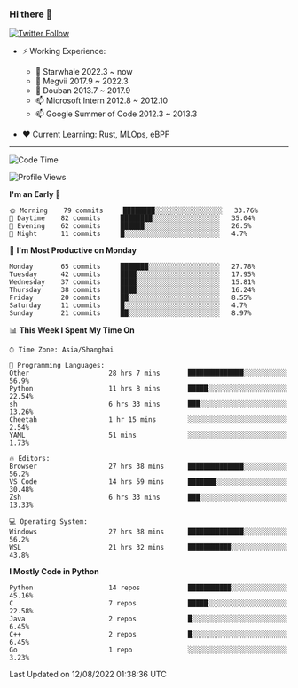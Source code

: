 ### Hi there 👋

[![Twitter Follow](https://img.shields.io/twitter/follow/tianweidut?style=social)](https://twitter.com/tianweidut)

- ⚡ Working Experience:
  - 🔭 Starwhale 2022.3 ~ now
  - 🌱 Megvii 2017.9 ~ 2022.3
  - 🌱 Douban 2013.7 ~ 2017.9
  - 📫 Microsoft Intern 2012.8 ~ 2012.10
  - 📫 Google Summer of Code 2012.3 ~ 2013.3

- ❤️ Current Learning: Rust, MLOps, eBPF

---
<!--START_SECTION:waka-->
![Code Time](http://img.shields.io/badge/Code%20Time-0%20secs-blue)

![Profile Views](http://img.shields.io/badge/Profile%20Views-0-blue)

**I'm an Early 🐤** 

```text
🌞 Morning    79 commits     ████████░░░░░░░░░░░░░░░░░   33.76% 
🌆 Daytime    82 commits     ████████░░░░░░░░░░░░░░░░░   35.04% 
🌃 Evening    62 commits     ██████░░░░░░░░░░░░░░░░░░░   26.5% 
🌙 Night      11 commits     █░░░░░░░░░░░░░░░░░░░░░░░░   4.7%

```
📅 **I'm Most Productive on Monday** 

```text
Monday       65 commits     ███████░░░░░░░░░░░░░░░░░░   27.78% 
Tuesday      42 commits     ████░░░░░░░░░░░░░░░░░░░░░   17.95% 
Wednesday    37 commits     ████░░░░░░░░░░░░░░░░░░░░░   15.81% 
Thursday     38 commits     ████░░░░░░░░░░░░░░░░░░░░░   16.24% 
Friday       20 commits     ██░░░░░░░░░░░░░░░░░░░░░░░   8.55% 
Saturday     11 commits     █░░░░░░░░░░░░░░░░░░░░░░░░   4.7% 
Sunday       21 commits     ██░░░░░░░░░░░░░░░░░░░░░░░   8.97%

```


📊 **This Week I Spent My Time On** 

```text
⌚︎ Time Zone: Asia/Shanghai

💬 Programming Languages: 
Other                    28 hrs 7 mins       ██████████████░░░░░░░░░░░   56.9% 
Python                   11 hrs 8 mins       █████░░░░░░░░░░░░░░░░░░░░   22.54% 
sh                       6 hrs 33 mins       ███░░░░░░░░░░░░░░░░░░░░░░   13.26% 
Cheetah                  1 hr 15 mins        ░░░░░░░░░░░░░░░░░░░░░░░░░   2.54% 
YAML                     51 mins             ░░░░░░░░░░░░░░░░░░░░░░░░░   1.73%

🔥 Editors: 
Browser                  27 hrs 38 mins      ██████████████░░░░░░░░░░░   56.2% 
VS Code                  14 hrs 59 mins      ███████░░░░░░░░░░░░░░░░░░   30.48% 
Zsh                      6 hrs 33 mins       ███░░░░░░░░░░░░░░░░░░░░░░   13.33%

💻 Operating System: 
Windows                  27 hrs 38 mins      ██████████████░░░░░░░░░░░   56.2% 
WSL                      21 hrs 32 mins      ███████████░░░░░░░░░░░░░░   43.8%

```

**I Mostly Code in Python** 

```text
Python                   14 repos            ███████████░░░░░░░░░░░░░░   45.16% 
C                        7 repos             █████░░░░░░░░░░░░░░░░░░░░   22.58% 
Java                     2 repos             █░░░░░░░░░░░░░░░░░░░░░░░░   6.45% 
C++                      2 repos             █░░░░░░░░░░░░░░░░░░░░░░░░   6.45% 
Go                       1 repo              ░░░░░░░░░░░░░░░░░░░░░░░░░   3.23%

```



 Last Updated on 12/08/2022 01:38:36 UTC
<!--END_SECTION:waka-->